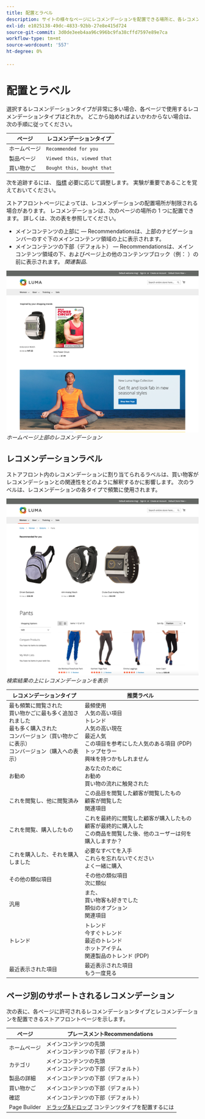 ```yaml
---
title: 配置とラベル
description: サイトの様々なページにレコメンデーションを配置できる場所と、各レコメンデーションタイプで頻繁に使用されるラベルの提案について説明します。
exl-id: e1025138-49dc-4833-92bb-27e8e415d724
source-git-commit: 3d0de3eeb4aa96c996bc9fa38cffd7597e89e7ca
workflow-type: tm+mt
source-wordcount: '557'
ht-degree: 0%

---
```


# 配置とラベル

選択するレコメンデーションタイプが非常に多い場合、各ページで使用するレコメンデーションタイプはどれか。 どこから始めればよいかわからない場合は、次の手順に従ってください。

| ページ | レコメンデーションタイプ |
|---|---|
| ホームページ | `Recommended for you` |
| 製品ページ | `Viewed this, viewed that` |
| 買い物かご | `Bought this, bought that` |

次を追跡するには、 [指標](workspace.md) 必要に応じて調整します。 実験が重要であることを覚えておいてください。

ストアフロントページによっては、レコメンデーションの配置場所が制限される場合があります。 レコメンデーションは、次のページの場所の 1 つに配置できます。 詳しくは、次の表を参照してください。

- メインコンテンツの上部に — Recommendationsは、上部のナビゲーションバーのすぐ下のメインコンテンツ領域の上に表示されます。
- メインコンテンツの下部（デフォルト） — Recommendationsは、メインコンテンツ領域の下、およびページ上の他のコンテンツブロック（例： ）の前に表示されます。 _関連製品_.

![レコメンデーションの配置](assets/storefront-home-page-top.png)
_ホームページ上部のレコメンデーション_

## レコメンデーションラベル

ストアフロント内のレコメンデーションに割り当てられるラベルは、買い物客がレコメンデーションとの関連性をどのように解釈するかに影響します。 次のラベルは、レコメンデーションの各タイプで頻繁に使用されます。

![レコメンデーションの配置](assets/storefront-search-results-top.png)
_検索結果の上にレコメンデーションを表示_

| レコメンデーションタイプ | 推奨ラベル |
|---|---|
| 最も頻繁に閲覧された<br> 買い物かごに最も多く追加されました<br>最も多く購入された<br>コンバージョン（買い物かごに表示）<br>コンバージョン（購入への表示） | 最頻使用<br>人気の高い項目<br>トレンド<br>人気の高い現在<br>最近人気<br>この項目を参考にした人気のある項目 (PDP)<br>トップセラー<br>興味を持つかもしれません |
| お勧め | あなたのために<br>お勧め<br>買い物の流れに触発された |
| これを閲覧し、他に閲覧済み | この品目を閲覧した顧客が閲覧したもの<br>顧客が閲覧した<br>関連項目 |
| これを閲覧、購入したもの | これを最終的に閲覧した顧客が購入したもの<br>顧客が最終的に購入した<br>この商品を閲覧した後、他のユーザーは何を購入しますか？ |
| これを購入した、それを購入しました | 必要なすべてを入手<br>これらを忘れないでください<br>よく一緒に購入 |
| その他の類似項目 | その他の類似項目<br>次に類似 |
| 汎用 | また、<br>買い物客も好きでした<br>類似のオプション<br>関連項目 |
| トレンド | トレンド<br>今すぐトレンド<br>最近のトレンド<br>ホットアイテム<br>関連製品のトレンド (PDP) |
| 最近表示された項目 | 最近表示された項目<br>もう一度見る |

## ページ別のサポートされるレコメンデーション

次の表に、各ページに許可されるレコメンデーションタイプとレコメンデーションを配置できるストアフロントページを示します。

| ページ | プレースメントRecommendations |
|---|---|
| ホームページ | メインコンテンツの先頭<br>メインコンテンツの下部（デフォルト） | 最も頻繁に閲覧された<br>最も多く購入された<br>買い物かごに最も多く追加されました<br>お勧め<br>トレンド |
| カテゴリ | メインコンテンツの先頭<br>メインコンテンツの下部（デフォルト） | 最も頻繁に閲覧された<br>最も多く購入された<br>買い物かごに最も多く追加されました<br>お勧め<br>トレンド |
| 製品の詳細 | メインコンテンツの下部（デフォルト） | 最も頻繁に閲覧された<br>最も多く購入された<br>買い物かごに最も多く追加されました<br>これを閲覧し、それを閲覧した<br>これを見て、購入したもの<br>これを購入し、それを購入しました<br>その他の関連ヘルプ<br>トレンド<br>視覚的類似性 |
| 買い物かご | メインコンテンツの下部（デフォルト） | 最も頻繁に閲覧された<br>最も多く購入された<br>買い物かごに最も多く追加されました<br>これを閲覧し、それを閲覧した<br>これを見て、購入したもの<br>これを購入し、それを購入しました<br>その他の関連ヘルプ<br>トレンド |
| 確認 | メインコンテンツの下部（デフォルト） | 最も頻繁に閲覧された<br>最も多く購入された<br>買い物かごに最も多く追加されました<br>これを閲覧し、それを閲覧した<br>これを見て、購入したもの<br>これを購入し、それを購入しました<br>その他の関連ヘルプ<br>トレンド |
| Page Builder | [ドラッグ&amp;ドロップ](https://experienceleague.adobe.com/docs/commerce-admin/page-builder/add-content/recommendations.html) コンテンツタイプを配置するには | 最も頻繁に閲覧された<br>最も多く購入された<br>買い物かごに最も多く追加されました<br>お勧め<br>トレンド |
